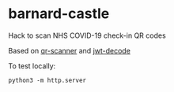 # barnard-castle

Hack to scan NHS COVID-19 check-in QR codes

Based on [qr-scanner](https://github.com/nimiq/qr-scanner) and [jwt-decode](https://github.com/auth0/jwt-decode)


To test locally:

```
python3 -m http.server
```
